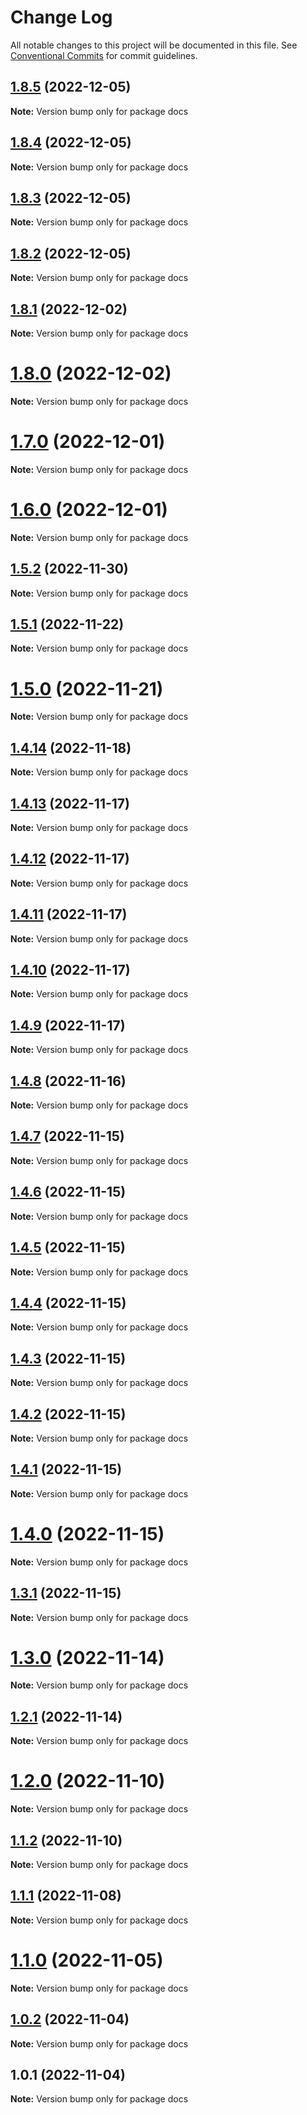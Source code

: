 # Change Log

All notable changes to this project will be documented in this file.
See [Conventional Commits](https://conventionalcommits.org) for commit guidelines.

## [1.8.5](https://github.com/cosmology-tech/cosmos-kit/compare/docs@1.8.4...docs@1.8.5) (2022-12-05)

**Note:** Version bump only for package docs





## [1.8.4](https://github.com/cosmology-tech/cosmos-kit/compare/docs@1.8.3...docs@1.8.4) (2022-12-05)

**Note:** Version bump only for package docs





## [1.8.3](https://github.com/cosmology-tech/cosmos-kit/compare/docs@1.8.2...docs@1.8.3) (2022-12-05)

**Note:** Version bump only for package docs





## [1.8.2](https://github.com/cosmology-tech/cosmos-kit/compare/docs@1.8.1...docs@1.8.2) (2022-12-05)

**Note:** Version bump only for package docs





## [1.8.1](https://github.com/cosmology-tech/cosmos-kit/compare/docs@1.8.0...docs@1.8.1) (2022-12-02)

**Note:** Version bump only for package docs





# [1.8.0](https://github.com/cosmology-tech/cosmos-kit/compare/docs@1.7.0...docs@1.8.0) (2022-12-02)

**Note:** Version bump only for package docs





# [1.7.0](https://github.com/cosmology-tech/cosmos-kit/compare/docs@1.6.0...docs@1.7.0) (2022-12-01)

**Note:** Version bump only for package docs





# [1.6.0](https://github.com/cosmology-tech/cosmos-kit/compare/docs@1.5.2...docs@1.6.0) (2022-12-01)

**Note:** Version bump only for package docs





## [1.5.2](https://github.com/cosmology-tech/cosmos-kit/compare/docs@1.5.1...docs@1.5.2) (2022-11-30)

**Note:** Version bump only for package docs





## [1.5.1](https://github.com/cosmology-tech/cosmos-kit/compare/docs@1.5.0...docs@1.5.1) (2022-11-22)

**Note:** Version bump only for package docs





# [1.5.0](https://github.com/cosmology-tech/cosmos-kit/compare/docs@1.4.14...docs@1.5.0) (2022-11-21)

**Note:** Version bump only for package docs





## [1.4.14](https://github.com/cosmology-tech/cosmos-kit/compare/docs@1.4.13...docs@1.4.14) (2022-11-18)

**Note:** Version bump only for package docs





## [1.4.13](https://github.com/cosmology-tech/cosmos-kit/compare/docs@1.4.12...docs@1.4.13) (2022-11-17)

**Note:** Version bump only for package docs





## [1.4.12](https://github.com/cosmology-tech/cosmos-kit/compare/docs@1.4.11...docs@1.4.12) (2022-11-17)

**Note:** Version bump only for package docs





## [1.4.11](https://github.com/cosmology-tech/cosmos-kit/compare/docs@1.4.10...docs@1.4.11) (2022-11-17)

**Note:** Version bump only for package docs





## [1.4.10](https://github.com/cosmology-tech/cosmos-kit/compare/docs@1.4.9...docs@1.4.10) (2022-11-17)

**Note:** Version bump only for package docs





## [1.4.9](https://github.com/cosmology-tech/cosmos-kit/compare/docs@1.4.8...docs@1.4.9) (2022-11-17)

**Note:** Version bump only for package docs





## [1.4.8](https://github.com/cosmology-tech/cosmos-kit/compare/docs@1.4.7...docs@1.4.8) (2022-11-16)

**Note:** Version bump only for package docs





## [1.4.7](https://github.com/cosmology-tech/cosmos-kit/compare/docs@1.4.6...docs@1.4.7) (2022-11-15)

**Note:** Version bump only for package docs





## [1.4.6](https://github.com/cosmology-tech/cosmos-kit/compare/docs@1.4.5...docs@1.4.6) (2022-11-15)

**Note:** Version bump only for package docs





## [1.4.5](https://github.com/cosmology-tech/cosmos-kit/compare/docs@1.4.4...docs@1.4.5) (2022-11-15)

**Note:** Version bump only for package docs





## [1.4.4](https://github.com/cosmology-tech/cosmos-kit/compare/docs@1.4.3...docs@1.4.4) (2022-11-15)

**Note:** Version bump only for package docs





## [1.4.3](https://github.com/cosmology-tech/cosmos-kit/compare/docs@1.4.2...docs@1.4.3) (2022-11-15)

**Note:** Version bump only for package docs





## [1.4.2](https://github.com/cosmology-tech/cosmos-kit/compare/docs@1.4.1...docs@1.4.2) (2022-11-15)

**Note:** Version bump only for package docs





## [1.4.1](https://github.com/cosmology-tech/cosmos-kit/compare/docs@1.4.0...docs@1.4.1) (2022-11-15)

**Note:** Version bump only for package docs





# [1.4.0](https://github.com/cosmology-tech/cosmos-kit/compare/docs@1.3.1...docs@1.4.0) (2022-11-15)

**Note:** Version bump only for package docs





## [1.3.1](https://github.com/cosmology-tech/cosmos-kit/compare/docs@1.3.0...docs@1.3.1) (2022-11-15)

**Note:** Version bump only for package docs





# [1.3.0](https://github.com/cosmology-tech/cosmos-kit/compare/docs@1.2.1...docs@1.3.0) (2022-11-14)

**Note:** Version bump only for package docs





## [1.2.1](https://github.com/cosmology-tech/cosmos-kit/compare/docs@1.2.0...docs@1.2.1) (2022-11-14)

**Note:** Version bump only for package docs





# [1.2.0](https://github.com/cosmology-tech/cosmos-kit/compare/docs@1.1.2...docs@1.2.0) (2022-11-10)

**Note:** Version bump only for package docs





## [1.1.2](https://github.com/cosmology-tech/cosmos-kit/compare/docs@1.1.1...docs@1.1.2) (2022-11-10)

**Note:** Version bump only for package docs





## [1.1.1](https://github.com/cosmology-tech/cosmos-kit/compare/docs@1.1.0...docs@1.1.1) (2022-11-08)

**Note:** Version bump only for package docs





# [1.1.0](https://github.com/cosmology-tech/cosmos-kit/compare/docs@1.0.2...docs@1.1.0) (2022-11-05)

**Note:** Version bump only for package docs





## [1.0.2](https://github.com/cosmology-tech/cosmos-kit/compare/docs@1.0.1...docs@1.0.2) (2022-11-04)

**Note:** Version bump only for package docs





## 1.0.1 (2022-11-04)

**Note:** Version bump only for package docs
